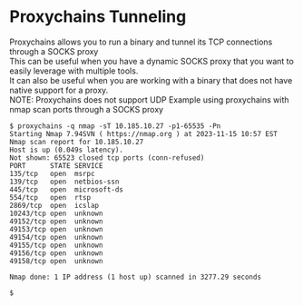 # Proxychains Tunneling
Proxychains allows you to run a binary and tunnel its TCP connections through a SOCKS proxy<br>
This can be useful when you have a dynamic SOCKS proxy that you want to easily leverage with multiple tools.<br>
It can also be useful when you are working with a binary that does not have native support for a proxy.<br>
NOTE: Proxychains does not support UDP
Example using proxychains with nmap scan ports through a SOCKS proxy
```
$ proxychains -q nmap -sT 10.185.10.27 -p1-65535 -Pn
Starting Nmap 7.94SVN ( https://nmap.org ) at 2023-11-15 10:57 EST
Nmap scan report for 10.185.10.27
Host is up (0.049s latency).
Not shown: 65523 closed tcp ports (conn-refused)
PORT      STATE SERVICE
135/tcp   open  msrpc
139/tcp   open  netbios-ssn
445/tcp   open  microsoft-ds
554/tcp   open  rtsp
2869/tcp  open  icslap
10243/tcp open  unknown
49152/tcp open  unknown
49153/tcp open  unknown
49154/tcp open  unknown
49155/tcp open  unknown
49156/tcp open  unknown
49158/tcp open  unknown

Nmap done: 1 IP address (1 host up) scanned in 3277.29 seconds

$
```
